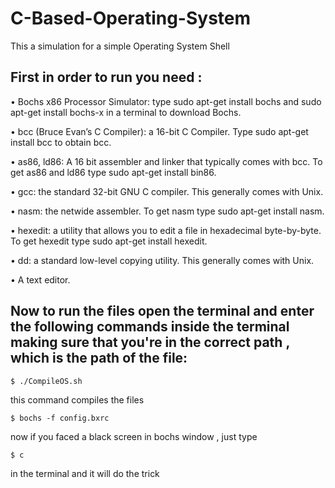 # C-Based-Operating-System

This a simulation for a simple Operating System Shell

## First in order to run you need : 

• Bochs x86 Processor Simulator: type sudo apt-get install bochs
and sudo apt-get install bochs-x in a terminal to download Bochs.

• bcc (Bruce Evan’s C Compiler): a 16-bit C Compiler. Type
sudo apt-get install bcc to obtain bcc.

• as86, ld86: A 16 bit assembler and linker that typically comes with bcc.
To get as86 and ld86 type sudo apt-get install bin86.

• gcc: the standard 32-bit GNU C compiler. This generally comes with Unix.

• nasm: the netwide assembler. To get nasm type sudo apt-get install nasm.

• hexedit: a utility that allows you to edit a file in hexadecimal byte-by-byte.
To get hexedit type sudo apt-get install hexedit.

• dd: a standard low-level copying utility. This generally comes with Unix.

• A text editor.

## Now to run the files open the terminal and enter the following commands inside the terminal making sure that you're in the correct path , which is the path of the file:
```
$ ./CompileOS.sh 
```
this command compiles the files 

```
$ bochs -f config.bxrc

```
now if you faced a black screen in bochs window , just type 
```
$ c
```

in the terminal and it will do the trick 
